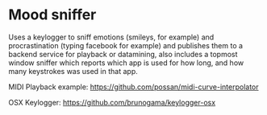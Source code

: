 Mood sniffer
============

Uses a keylogger to sniff emotions (smileys, for example) and procrastination (typing facebook for example) and publishes them to a backend service for playback or datamining, also includes a topmost window sniffer which reports which app is used for how long, and how many keystrokes was used in that app.

MIDI Playback example: https://github.com/possan/midi-curve-interpolator

OSX Keylogger: https://github.com/brunogama/keylogger-osx

